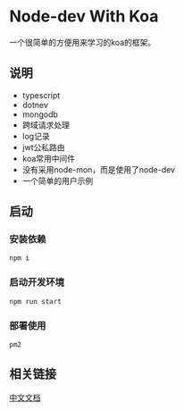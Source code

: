# Node-dev With Koa

一个很简单的方便用来学习的koa的框架。

## 说明

- typescript
- dotnev
- mongodb
- 跨域请求处理
- log记录
- jwt公私路由
- koa常用中间件
- 没有采用node-mon，而是使用了node-dev
- 一个简单的用户示例

## 启动

### 安装依赖

```shell
npm i 
```

### 启动开发环境

```shell
npm run start
```

### 部署使用

`pm2`

## 相关链接

[中文文档](https://demopark.github.io/koa-docs-Zh-CN/guide.html)